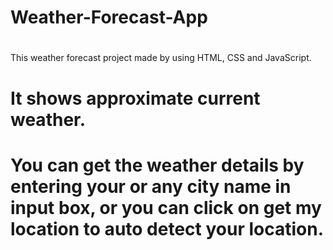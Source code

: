 # Weather-Forecast-App
#
This weather forecast project made by using HTML, CSS and JavaScript.
# It shows approximate current weather.
# You can get the weather details by entering your or any city name in input box, or you can click on get my location to auto detect your location. 
